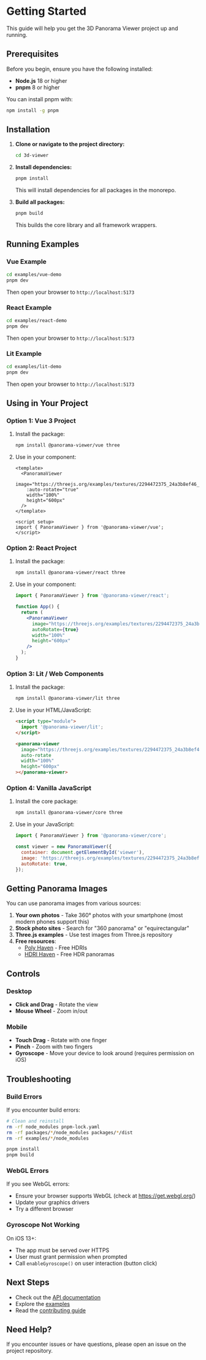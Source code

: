 # Getting Started

This guide will help you get the 3D Panorama Viewer project up and running.

## Prerequisites

Before you begin, ensure you have the following installed:

- **Node.js** 18 or higher
- **pnpm** 8 or higher

You can install pnpm with:
```bash
npm install -g pnpm
```

## Installation

1. **Clone or navigate to the project directory:**
   ```bash
   cd 3d-viewer
   ```

2. **Install dependencies:**
   ```bash
   pnpm install
   ```

   This will install dependencies for all packages in the monorepo.

3. **Build all packages:**
   ```bash
   pnpm build
   ```

   This builds the core library and all framework wrappers.

## Running Examples

### Vue Example

```bash
cd examples/vue-demo
pnpm dev
```

Then open your browser to `http://localhost:5173`

### React Example

```bash
cd examples/react-demo
pnpm dev
```

Then open your browser to `http://localhost:5173`

### Lit Example

```bash
cd examples/lit-demo
pnpm dev
```

Then open your browser to `http://localhost:5173`

## Using in Your Project

### Option 1: Vue 3 Project

1. Install the package:
   ```bash
   npm install @panorama-viewer/vue three
   ```

2. Use in your component:
   ```vue
   <template>
     <PanoramaViewer
       image="https://threejs.org/examples/textures/2294472375_24a3b8ef46_o.jpg"
       :auto-rotate="true"
       width="100%"
       height="600px"
     />
   </template>

   <script setup>
   import { PanoramaViewer } from '@panorama-viewer/vue';
   </script>
   ```

### Option 2: React Project

1. Install the package:
   ```bash
   npm install @panorama-viewer/react three
   ```

2. Use in your component:
   ```jsx
   import { PanoramaViewer } from '@panorama-viewer/react';

   function App() {
     return (
       <PanoramaViewer
         image="https://threejs.org/examples/textures/2294472375_24a3b8ef46_o.jpg"
         autoRotate={true}
         width="100%"
         height="600px"
       />
     );
   }
   ```

### Option 3: Lit / Web Components

1. Install the package:
   ```bash
   npm install @panorama-viewer/lit three
   ```

2. Use in your HTML/JavaScript:
   ```html
   <script type="module">
     import '@panorama-viewer/lit';
   </script>

   <panorama-viewer
     image="https://threejs.org/examples/textures/2294472375_24a3b8ef46_o.jpg"
     auto-rotate
     width="100%"
     height="600px"
   ></panorama-viewer>
   ```

### Option 4: Vanilla JavaScript

1. Install the core package:
   ```bash
   npm install @panorama-viewer/core three
   ```

2. Use in your JavaScript:
   ```javascript
   import { PanoramaViewer } from '@panorama-viewer/core';

   const viewer = new PanoramaViewer({
     container: document.getElementById('viewer'),
     image: 'https://threejs.org/examples/textures/2294472375_24a3b8ef46_o.jpg',
     autoRotate: true,
   });
   ```

## Getting Panorama Images

You can use panorama images from various sources:

1. **Your own photos** - Take 360° photos with your smartphone (most modern phones support this)
2. **Stock photo sites** - Search for "360 panorama" or "equirectangular"
3. **Three.js examples** - Use test images from Three.js repository
4. **Free resources**:
   - [Poly Haven](https://polyhaven.com/hdris) - Free HDRIs
   - [HDRI Haven](https://hdrihaven.com/) - Free HDR panoramas

## Controls

### Desktop
- **Click and Drag** - Rotate the view
- **Mouse Wheel** - Zoom in/out

### Mobile
- **Touch Drag** - Rotate with one finger
- **Pinch** - Zoom with two fingers
- **Gyroscope** - Move your device to look around (requires permission on iOS)

## Troubleshooting

### Build Errors

If you encounter build errors:

```bash
# Clean and reinstall
rm -rf node_modules pnpm-lock.yaml
rm -rf packages/*/node_modules packages/*/dist
rm -rf examples/*/node_modules

pnpm install
pnpm build
```

### WebGL Errors

If you see WebGL errors:
- Ensure your browser supports WebGL (check at https://get.webgl.org/)
- Update your graphics drivers
- Try a different browser

### Gyroscope Not Working

On iOS 13+:
- The app must be served over HTTPS
- User must grant permission when prompted
- Call `enableGyroscope()` on user interaction (button click)

## Next Steps

- Check out the [API documentation](README.md#api)
- Explore the [examples](examples/)
- Read the [contributing guide](CONTRIBUTING.md)

## Need Help?

If you encounter issues or have questions, please open an issue on the project repository.



